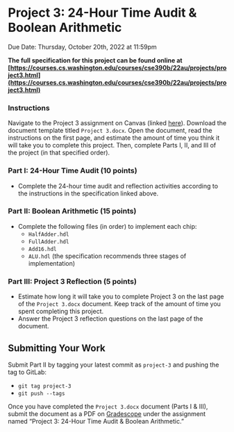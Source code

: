 # Project 3: 24-Hour Time Audit & Boolean Arithmetic
Due Date: Thursday, October 20th, 2022 at 11:59pm

**The full specification for this project can be found online at [https://courses.cs.washington.edu/courses/cse390b/22au/projects/project3.html](https://courses.cs.washington.edu/courses/cse390b/22au/projects/project3.html)**

### Instructions
Navigate to the Project 3 assignment on Canvas (linked [here](https://canvas.uw.edu/courses/1605861/assignments/7759978)). Download the document template titled `Project 3.docx`. Open the document, read the instructions on the first page, and estimate the amount of time you think it will take you to complete this project. Then, complete Parts I, II, and III of the project (in that specified order).

### Part I: 24-Hour Time Audit (10 points)
- Complete the 24-hour time audit and reflection activities according to the instructions in the specification linked above.

### Part II: Boolean Arithmetic (15 points)
- Complete the following files (in order) to implement each chip:
  - `HalfAdder.hdl`
  - `FullAdder.hdl`
  - `Add16.hdl`
  - `ALU.hdl` (the specification recommends three stages of implementation)

### Part III: Project 3 Reflection (5 points)
- Estimate how long it will take you to complete Project 3 on the last page of the `Project 3.docx` document. Keep track of the amount of time you spent completing this project.
- Answer the Project 3 reflection questions on the last page of the document.

## Submitting Your Work
Submit Part II by tagging your latest commit as `project-3` and pushing the tag to GitLab:
- `git tag project-3`
- `git push --tags`

Once you have completed the `Project 3.docx` document (Parts I & III), submit the document as a PDF on [Gradescope](https://www.gradescope.com/courses/451576) under the assignment named “Project 3: 24-Hour Time Audit & Boolean Arithmetic.”

